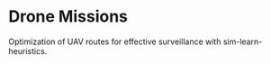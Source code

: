 Drone Missions
===

Optimization of UAV routes for effective surveillance with sim-learn-heuristics.
